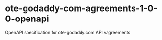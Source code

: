 # ote-godaddy-com-agreements-1-0-0-openapi
OpenAPI specification for ote-godaddy.com API vagreements
